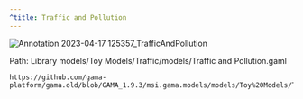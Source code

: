```yaml
---
^title: Traffic and Pollution
---
```


![Annotation 2023-04-17 125357_TrafficAndPollution](https://user-images.githubusercontent.com/4437331/232465236-6430aa68-51eb-4ed6-a4b9-57e227675f46.png)

Path: Library models/Toy Models/Traffic/models/Traffic and Pollution.gaml


```gaml reference
https://github.com/gama-platform/gama.old/blob/GAMA_1.9.3/msi.gama.models/models/Toy%20Models/Traffic/models/Traffic%20and%20Pollution.gaml
```